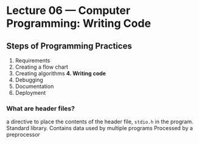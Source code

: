 # Lecture 06 — Computer Programming: Writing Code

## Steps of Programming Practices
1. Requirements
2. Creating a flow chart
3. Creating algorithms
**4. Writing code**
5. Debugging
6. Documentation
7. Deployment




### What are header files?
a directive to place the contents of the header file, ```stdio.h``` in the program.
Standard library.
Contains data used by multiple programs
Processed by a preprocessor


